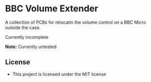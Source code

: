 # BBC Volume Extender

A collection of PCBs for relocatin the volume control on a BBC Micro outside the case.

Currently incomplete

**Note:** Currently untested

## License

- This project is licensed under the MIT license
